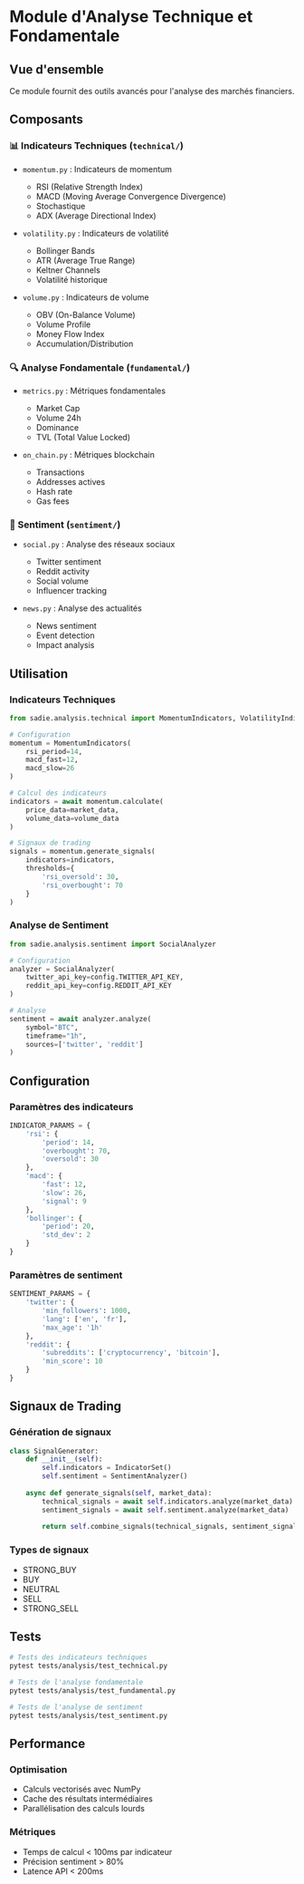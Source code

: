 # Module d'Analyse Technique et Fondamentale

## Vue d'ensemble

Ce module fournit des outils avancés pour l'analyse des marchés financiers.

## Composants

### 📊 Indicateurs Techniques (`technical/`)
- `momentum.py` : Indicateurs de momentum
  - RSI (Relative Strength Index)
  - MACD (Moving Average Convergence Divergence)
  - Stochastique
  - ADX (Average Directional Index)

- `volatility.py` : Indicateurs de volatilité
  - Bollinger Bands
  - ATR (Average True Range)
  - Keltner Channels
  - Volatilité historique

- `volume.py` : Indicateurs de volume
  - OBV (On-Balance Volume)
  - Volume Profile
  - Money Flow Index
  - Accumulation/Distribution

### 🔍 Analyse Fondamentale (`fundamental/`)
- `metrics.py` : Métriques fondamentales
  - Market Cap
  - Volume 24h
  - Dominance
  - TVL (Total Value Locked)

- `on_chain.py` : Métriques blockchain
  - Transactions
  - Addresses actives
  - Hash rate
  - Gas fees

### 🎯 Sentiment (`sentiment/`)
- `social.py` : Analyse des réseaux sociaux
  - Twitter sentiment
  - Reddit activity
  - Social volume
  - Influencer tracking

- `news.py` : Analyse des actualités
  - News sentiment
  - Event detection
  - Impact analysis

## Utilisation

### Indicateurs Techniques
```python
from sadie.analysis.technical import MomentumIndicators, VolatilityIndicators

# Configuration
momentum = MomentumIndicators(
    rsi_period=14,
    macd_fast=12,
    macd_slow=26
)

# Calcul des indicateurs
indicators = await momentum.calculate(
    price_data=market_data,
    volume_data=volume_data
)

# Signaux de trading
signals = momentum.generate_signals(
    indicators=indicators,
    thresholds={
        'rsi_oversold': 30,
        'rsi_overbought': 70
    }
)
```

### Analyse de Sentiment
```python
from sadie.analysis.sentiment import SocialAnalyzer

# Configuration
analyzer = SocialAnalyzer(
    twitter_api_key=config.TWITTER_API_KEY,
    reddit_api_key=config.REDDIT_API_KEY
)

# Analyse
sentiment = await analyzer.analyze(
    symbol="BTC",
    timeframe="1h",
    sources=['twitter', 'reddit']
)
```

## Configuration

### Paramètres des indicateurs
```python
INDICATOR_PARAMS = {
    'rsi': {
        'period': 14,
        'overbought': 70,
        'oversold': 30
    },
    'macd': {
        'fast': 12,
        'slow': 26,
        'signal': 9
    },
    'bollinger': {
        'period': 20,
        'std_dev': 2
    }
}
```

### Paramètres de sentiment
```python
SENTIMENT_PARAMS = {
    'twitter': {
        'min_followers': 1000,
        'lang': ['en', 'fr'],
        'max_age': '1h'
    },
    'reddit': {
        'subreddits': ['cryptocurrency', 'bitcoin'],
        'min_score': 10
    }
}
```

## Signaux de Trading

### Génération de signaux
```python
class SignalGenerator:
    def __init__(self):
        self.indicators = IndicatorSet()
        self.sentiment = SentimentAnalyzer()
    
    async def generate_signals(self, market_data):
        technical_signals = await self.indicators.analyze(market_data)
        sentiment_signals = await self.sentiment.analyze(market_data)
        
        return self.combine_signals(technical_signals, sentiment_signals)
```

### Types de signaux
- STRONG_BUY
- BUY
- NEUTRAL
- SELL
- STRONG_SELL

## Tests

```bash
# Tests des indicateurs techniques
pytest tests/analysis/test_technical.py

# Tests de l'analyse fondamentale
pytest tests/analysis/test_fundamental.py

# Tests de l'analyse de sentiment
pytest tests/analysis/test_sentiment.py
```

## Performance

### Optimisation
- Calculs vectorisés avec NumPy
- Cache des résultats intermédiaires
- Parallélisation des calculs lourds

### Métriques
- Temps de calcul < 100ms par indicateur
- Précision sentiment > 80%
- Latence API < 200ms
``` 